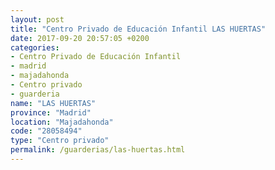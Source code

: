 ```yaml
---
layout: post
title: "Centro Privado de Educación Infantil LAS HUERTAS"
date: 2017-09-20 20:57:05 +0200
categories:
- Centro Privado de Educación Infantil
- madrid
- majadahonda
- Centro privado
- guarderia
name: "LAS HUERTAS"
province: "Madrid"
location: "Majadahonda"
code: "28058494"
type: "Centro privado"
permalink: /guarderias/las-huertas.html
---
```

